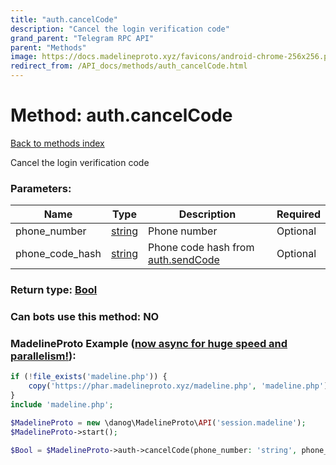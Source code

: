 ```yaml
---
title: "auth.cancelCode"
description: "Cancel the login verification code"
grand_parent: "Telegram RPC API"
parent: "Methods"
image: https://docs.madelineproto.xyz/favicons/android-chrome-256x256.png
redirect_from: /API_docs/methods/auth_cancelCode.html
---
```

# Method: auth.cancelCode
[Back to methods index](index.html)



Cancel the login verification code

### Parameters:

| Name     |    Type       | Description | Required |
|----------|---------------|-------------|----------|
|phone\_number|[string](/API_docs/types/string.html) | Phone number | Optional|
|phone\_code\_hash|[string](/API_docs/types/string.html) | Phone code hash from [auth.sendCode](../methods/auth.sendCode.html) | Optional|


### Return type: [Bool](/API_docs/types/Bool.html)

### Can bots use this method: **NO**


### MadelineProto Example ([now async for huge speed and parallelism!](https://docs.madelineproto.xyz/docs/ASYNC.html)):


```php
if (!file_exists('madeline.php')) {
    copy('https://phar.madelineproto.xyz/madeline.php', 'madeline.php');
}
include 'madeline.php';

$MadelineProto = new \danog\MadelineProto\API('session.madeline');
$MadelineProto->start();

$Bool = $MadelineProto->auth->cancelCode(phone_number: 'string', phone_code_hash: 'string', );
```

